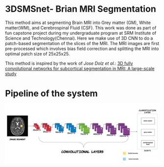 # 3DSMSnet- Brian MRI Segmentation
 This method aims at segmenting Brain MRI into Grey matter (GM), White matter(WM), and Cerebrospinal Fluid (CSF). This work was done as part of fun capstone project during my undergraduate program at SRM Institute of Science and Technology(Chennai).
 Here we make use of 3D CNN to do a patch-based segmentation of the slices of the MRI. The MRI images are first pre-processed which involves bias field correction and splitting the MRI into optimal patch size of 25x25x25.

 This method is inspired by the work of *Jose Dolz et al.*: [3D fully convolutional networks for subcortical segmentation in MRI: A large-scale study](https://www.sciencedirect.com/science/article/abs/pii/S1053811917303324)

 # Pipeline of the system

 ![alt text](https://github.com/imjunaida/3DMSnet_Brain-MRI-Segmentation/blob/master/Plots/mri3.png?raw=true)

